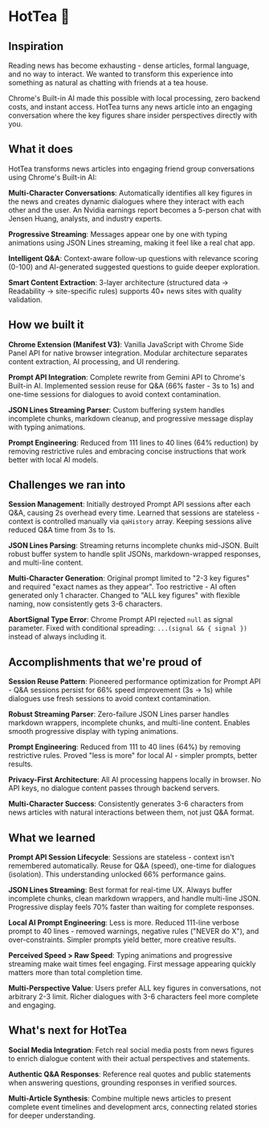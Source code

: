 # HotTea 🍵

## Inspiration

Reading news has become exhausting - dense articles, formal language, and no way to interact. We wanted to transform this experience into something as natural as chatting with friends at a tea house.

Chrome's Built-in AI made this possible with local processing, zero backend costs, and instant access. HotTea turns any news article into an engaging conversation where the key figures share insider perspectives directly with you.

## What it does

HotTea transforms news articles into engaging friend group conversations using Chrome's Built-in AI:

**Multi-Character Conversations**: Automatically identifies all key figures in the news and creates dynamic dialogues where they interact with each other and the user. An Nvidia earnings report becomes a 5-person chat with Jensen Huang, analysts, and industry experts.

**Progressive Streaming**: Messages appear one by one with typing animations using JSON Lines streaming, making it feel like a real chat app.

**Intelligent Q&A**: Context-aware follow-up questions with relevance scoring (0-100) and AI-generated suggested questions to guide deeper exploration.

**Smart Content Extraction**: 3-layer architecture (structured data → Readability → site-specific rules) supports 40+ news sites with quality validation.

## How we built it

**Chrome Extension (Manifest V3)**: Vanilla JavaScript with Chrome Side Panel API for native browser integration. Modular architecture separates content extraction, AI processing, and UI rendering.

**Prompt API Integration**: Complete rewrite from Gemini API to Chrome's Built-in AI. Implemented session reuse for Q&A (66% faster - 3s to 1s) and one-time sessions for dialogues to avoid context contamination.

**JSON Lines Streaming Parser**: Custom buffering system handles incomplete chunks, markdown cleanup, and progressive message display with typing animations.

**Prompt Engineering**: Reduced from 111 lines to 40 lines (64% reduction) by removing restrictive rules and embracing concise instructions that work better with local AI models.

## Challenges we ran into

**Session Management**: Initially destroyed Prompt API sessions after each Q&A, causing 2s overhead every time. Learned that sessions are stateless - context is controlled manually via `qaHistory` array. Keeping sessions alive reduced Q&A time from 3s to 1s.

**JSON Lines Parsing**: Streaming returns incomplete chunks mid-JSON. Built robust buffer system to handle split JSONs, markdown-wrapped responses, and multi-line content.

**Multi-Character Generation**: Original prompt limited to "2-3 key figures" and required "exact names as they appear". Too restrictive - AI often generated only 1 character. Changed to "ALL key figures" with flexible naming, now consistently gets 3-6 characters.

**AbortSignal Type Error**: Chrome Prompt API rejected `null` as signal parameter. Fixed with conditional spreading: `...(signal && { signal })` instead of always including it.

## Accomplishments that we're proud of

**Session Reuse Pattern**: Pioneered performance optimization for Prompt API - Q&A sessions persist for 66% speed improvement (3s → 1s) while dialogues use fresh sessions to avoid context contamination.

**Robust Streaming Parser**: Zero-failure JSON Lines parser handles markdown wrappers, incomplete chunks, and multi-line content. Enables smooth progressive display with typing animations.

**Prompt Engineering**: Reduced from 111 to 40 lines (64%) by removing restrictive rules. Proved "less is more" for local AI - simpler prompts, better results.

**Privacy-First Architecture**: All AI processing happens locally in browser. No API keys, no dialogue content passes through backend servers.

**Multi-Character Success**: Consistently generates 3-6 characters from news articles with natural interactions between them, not just Q&A format.

## What we learned

**Prompt API Session Lifecycle**: Sessions are stateless - context isn't remembered automatically. Reuse for Q&A (speed), one-time for dialogues (isolation). This understanding unlocked 66% performance gains.

**JSON Lines Streaming**: Best format for real-time UX. Always buffer incomplete chunks, clean markdown wrappers, and handle multi-line JSON. Progressive display feels 70% faster than waiting for complete responses.

**Local AI Prompt Engineering**: Less is more. Reduced 111-line verbose prompt to 40 lines - removed warnings, negative rules ("NEVER do X"), and over-constraints. Simpler prompts yield better, more creative results.

**Perceived Speed > Raw Speed**: Typing animations and progressive streaming make wait times feel engaging. First message appearing quickly matters more than total completion time.

**Multi-Perspective Value**: Users prefer ALL key figures in conversations, not arbitrary 2-3 limit. Richer dialogues with 3-6 characters feel more complete and engaging.

## What's next for HotTea

**Social Media Integration**: Fetch real social media posts from news figures to enrich dialogue content with their actual perspectives and statements.

**Authentic Q&A Responses**: Reference real quotes and public statements when answering questions, grounding responses in verified sources.

**Multi-Article Synthesis**: Combine multiple news articles to present complete event timelines and development arcs, connecting related stories for deeper understanding.
